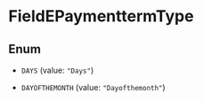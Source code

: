 

# FieldEPaymenttermType

## Enum


* `DAYS` (value: `"Days"`)

* `DAYOFTHEMONTH` (value: `"Dayofthemonth"`)



